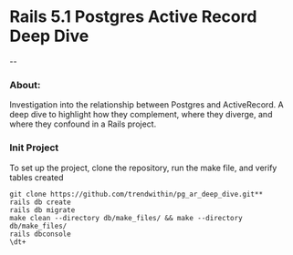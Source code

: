 # Rails 5.1 Postgres Active Record Deep Dive
--


### About:
Investigation into the relationship between Postgres and ActiveRecord.  A deep dive to highlight how they complement, where they diverge, and where they confound in a Rails project.

### Init Project
To set up the project, clone the repository, run the make file, and verify tables created 

    git clone https://github.com/trendwithin/pg_ar_deep_dive.git**
    rails db create
    rails db migrate
    make clean --directory db/make_files/ && make --directory db/make_files/
    rails dbconsole
    \dt+
